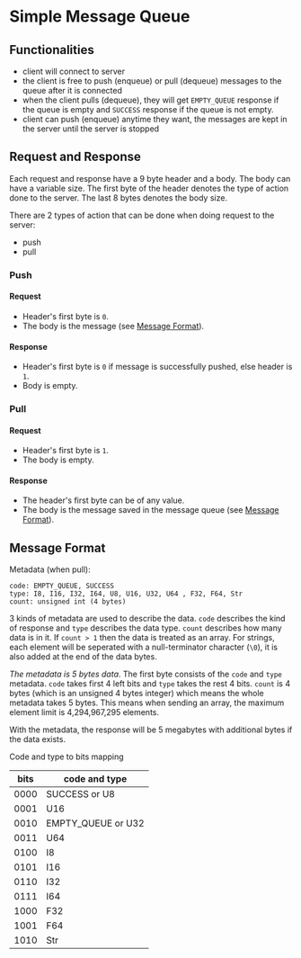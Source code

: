 # Simple Message Queue

## Functionalities

- client will connect to server
- the client is free to push (enqueue) or pull (dequeue) messages to the queue after it is
  connected
- when the client pulls (dequeue), they will get `EMPTY_QUEUE` response if the queue is empty and
  `SUCCESS` response if the queue is not empty.
- client can push (enqueue) anytime they want, the messages are kept in the server until the
  server is stopped

## Request and Response

Each request and response have a 9 byte header and a body. The body can have a variable size. The
first byte of the header denotes the type of action done to the server. The last 8 bytes denotes the
body size.

There are 2 types of action that can be done when doing request to the server:

- push
- pull

### Push

#### Request

- Header's first byte is `0`.
- The body is the message (see [Message Format](#message-format)).

#### Response

- Header's first byte is `0` if message is successfully pushed, else header is `1`.
- Body is empty.

### Pull

#### Request

- Header's first byte is `1`.
- The body is empty.

#### Response

- The header's first byte can be of any value.
- The body is the message saved in the message queue (see [Message Format](#message-format)).

## Message Format

Metadata (when pull):

```
code: EMPTY_QUEUE, SUCCESS
type: I8, I16, I32, I64, U8, U16, U32, U64 , F32, F64, Str
count: unsigned int (4 bytes)
```

3 kinds of metadata are used to describe the data. `code` describes the kind of response and `type`
describes the data type. `count` describes how many data is in it. If `count > 1` then the data is
treated as an array. For strings, each element will be seperated with a null-terminator character
(`\0`), it is also added at the end of the data bytes.

*The metadata is 5 bytes data*. The first byte consists of the `code` and `type` metadata. `code`
takes first 4 left bits and `type` takes the rest 4 bits. `count` is 4 bytes (which is an unsigned
4 bytes integer) which means the whole metadata takes 5 bytes. This means when sending an array,
the maximum element limit is 4,294,967,295 elements.

With the metadata, the response will be 5 megabytes with additional bytes if the data exists.

Code and type to bits mapping

| bits | code and type      |
|------|--------------------|
| 0000 | SUCCESS or U8      |
| 0001 | U16                |
| 0010 | EMPTY_QUEUE or U32 |
| 0011 | U64                |
| 0100 | I8                 |
| 0101 | I16                |
| 0110 | I32                |
| 0111 | I64                |
| 1000 | F32                |
| 1001 | F64                |
| 1010 | Str                |
